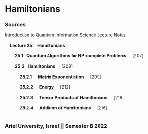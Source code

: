 # Hamiltonians

### Sources:
[Introduction to Quantum Information Science
Lecture Notes](https://www.scottaaronson.com/qclec.pdf)
<br/>
<br/>
&nbsp; &nbsp; **__Lecture 25:__** &nbsp; **Hamiltonians** <br/> <br/>
&nbsp; &nbsp; &nbsp; &nbsp; **25.1** &nbsp; **Quantum Algorithms for NP-complete Problems** &nbsp; &nbsp; [207] <br/> <br/>
&nbsp; &nbsp; &nbsp; &nbsp; **25.2** &nbsp; **Hamiltonians** &nbsp; &nbsp; [208] <br/> <br/>
&nbsp; &nbsp; &nbsp; &nbsp; &nbsp; &nbsp; **25.2.1** &nbsp; &nbsp; **Matrix Exponentiation** &nbsp; &nbsp; [209] <br/> <br/>
&nbsp; &nbsp; &nbsp; &nbsp; &nbsp; &nbsp; **25.2.2** &nbsp; &nbsp; **Energy** &nbsp; &nbsp; [212] <br/> <br/>
&nbsp; &nbsp; &nbsp; &nbsp; &nbsp; &nbsp; **25.2.3** &nbsp; &nbsp; **Tensor Products of Hamiltonians** &nbsp; &nbsp; [216] <br/> <br/>
&nbsp; &nbsp; &nbsp; &nbsp; &nbsp; &nbsp; **25.2.4** &nbsp; &nbsp; **Addition of Hamiltonians** &nbsp; &nbsp; [216] <br/> <br/>

### Ariel University, Israel || Semester B 2022
